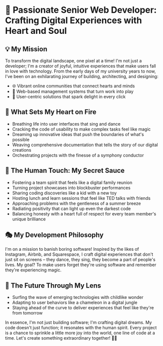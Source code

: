 # 🚀 Passionate Senior Web Developer: Crafting Digital Experiences with Heart and Soul

## 💡 My Mission
To transform the digital landscape, one pixel at a time! I'm not just a developer; I'm a creator of joyful, intuitive experiences that make users fall in love with technology. From the early days of my university years to now, I've been on an exhilarating journey of building, architecting, and designing:

- 🌐 Vibrant online communities that connect hearts and minds
- 💼 Web-based management systems that turn work into play
- 🎨 User-centric solutions that spark delight in every click

## 🌟 What Sets My Heart on Fire
- Breathing life into user interfaces that sing and dance
- Cracking the code of usability to make complex tasks feel like magic
- Dreaming up innovative ideas that push the boundaries of what's possible
- Weaving comprehensive documentation that tells the story of our digital creations
- Orchestrating projects with the finesse of a symphony conductor

## 🤝 The Human Touch: My Secret Sauce
- Fostering a team spirit that feels like a digital family reunion
- Turning project showcases into blockbuster performances
- Sharing coding discoveries like a kid with a new toy
- Hosting lunch and learn sessions that feel like TED talks with friends
- Approaching problems with the gentleness of a summer breeze
- Radiating positivity that can light up even the darkest code
- Balancing honesty with a heart full of respect for every team member's unique brilliance

## 🎭 My Development Philosophy
I'm on a mission to banish boring software! Inspired by the likes of Instagram, Airbnb, and Squarespace, I craft digital experiences that don't just sit on screens – they dance, they sing, they become a part of people's lives. My goal? To make users forget they're using software and remember they're experiencing magic.

## 🔮 The Future Through My Lens
- Surfing the wave of emerging technologies with childlike wonder
- Adapting to user behaviors like a chameleon in a digital jungle
- Staying ahead of the curve to deliver experiences that feel like they're from tomorrow

In essence, I'm not just building software; I'm crafting digital dreams. My code doesn't just function; it resonates with the human spirit. Every project is a chance to sprinkle a little more joy into the world, one line of code at a time. Let's create something extraordinary together! 🌈✨
